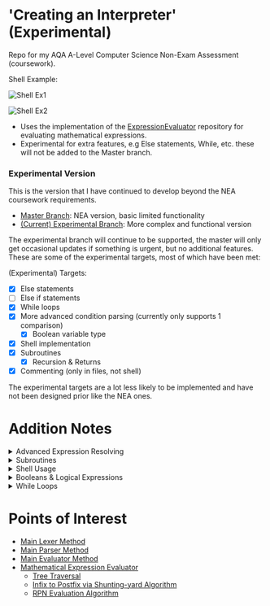 # 'Creating an Interpreter' (Experimental)
Repo for my AQA A-Level Computer Science Non-Exam Assessment (coursework).

Shell Example:


![Shell Ex1](https://i.imgur.com/6epytNa.png)


![Shell Ex2](https://i.imgur.com/zzD6cnO.png)


- Uses the implementation of the [ExpressionEvaluator](https://github.com/TorinFelton/ExpressionEvaluator) repository for evaluating mathematical expressions.
- Experimental for extra features, e.g Else statements, While, etc. these will not be added to the Master branch. 

### Experimental Version
This is the version that I have continued to develop beyond the NEA coursework requirements. 
- [Master Branch](https://github.com/TorinFelton/NEA_ProgrammingLanguage/tree/master): NEA version, basic limited functionality
- [(Current) Experimental Branch](https://github.com/TorinFelton/NEA_ProgrammingLanguage/tree/experimental): More complex and functional version

The experimental branch will continue to be supported, the master will only get occasional updates if something is urgent, but no additional features. These are some of the experimental targets, most of which have been met:

(Experimental) Targets:
- [x] Else statements
- [ ] Else if statements
- [x] While loops
- [x] More advanced condition parsing (currently only supports 1 comparison)
  - [x] Boolean variable type
- [x] Shell implementation
- [x] Subroutines
	- [x] Recursion & Returns
- [x] Commenting (only in files, not shell)
  
The experimental targets are a lot less likely to be implemented and have not been designed prior like the NEA ones.

# Addition Notes

<details>
	<summary>Advanced Expression Resolving</summary>
	So this works - I don't know *exactly* how or why, but it does. 

Prior to this addition, I had 2 implementations of the Djikstra Shunting-yard algorithm - one for doing the usual mathematical operations in the right order, and the other for doing logical operations like '&&' or '||'. 
They worked separately, but the overall way expressions were handled and resolved was not overly efficient or fully functional. For example, the previous version couldn't handle a boolean expression being something like '(1 == 1) && true', as it's a diverse expression with a few different things to take into account.
	The solution? I've merged the two djikstra implementations into one, with a big precedences dict:
	
```
{"!", 5 },
{"^", 5 },
{"_", 5 },
{"*", 4 },
{"/", 4 },
{"+", 3 },
{"-", 3 },
{")", 3 },
{"||", 2 },
{"&&", 2 },
{"==", 2 },
{"(", 1 }
```

This allows the algorithm to work with ANYTHING in the expression - logical & mathematical operators at once. It can therefore resolve a mathematical expression and then logically compare it with something else, etc. I've had to make quite a lot of changes to the class relationships, and I've completely removed any expression handling algorithms from the main Evaluator.cs - all of that is now done in the algorithm.
- [The expression handling code](https://github.com/TorinFelton/NEA_ProgrammingLanguage/tree/experimental/NEA_ProgrammingLanguage/Evaluator_Module/ExpressionEvaluation/Resolver)
- [Here is the SYA algorithm to build the AST](https://github.com/TorinFelton/NEA_ProgrammingLanguage/blob/experimental/NEA_ProgrammingLanguage/Evaluator_Module/ExpressionEvaluation/Resolver/TreeBuilder.cs)
- [This is the modified RPN algorithm to calculate results](https://github.com/TorinFelton/NEA_ProgrammingLanguage/blob/experimental/NEA_ProgrammingLanguage/Evaluator_Module/ExpressionEvaluation/Resolver/RPN.cs)
	
</details>

<details>
<summary>Subroutines</summary>
	
<details>
	<summary> Recursive Towers of Hanoi </summary>
	
	
```c#

func towers(int n, string sourcePole, string destPole, string auxPole) returns void {
	if (n == 0) { }
	else {
		towers(n-1, sourcePole, destPole, auxPole);
		outputln("Move disk " + str(n) + " from " + sourcePole + " to " + destPole);
		towers(n-1, auxPole, destPole, sourcePole);
	}
}

towers(3, "S", "D", "A");

```
Output:

```
-------------------- PROGRAM STARTED --------------------
Move disk 1 from S to D
Move disk 2 from S to D
Move disk 1 from A to D
Move disk 3 from S to D
Move disk 1 from A to D
Move disk 2 from A to D
Move disk 1 from S to D
-------------------- PROGRAM ENDED --------------------
```

</details>

<details>
	<summary> Recursive fibonacci nth term </summary>
	Not the most efficient way, but it just tests the recursion and return statements.
	
```c#

func fib(int n) returns int {
	if (n <= 1) {
		return n;
	}
	return fib(n-1) + fib(n-2);
}

```
Usage (via Shell):

```
>> fib(20)
6765
>> fib(8)
21
```

</details>
  
<details>
  <summary>Simple Recursive Counting</summary>
  
```c#

func Count(int start, int finish) returns void {
	outputln(start);

	if (start < finish) {
		Count(start+1, finish);
	}
	else {
		outputln("Finished counting!");
	}
}

Count(1, 10);


```

Program running:
```
-------------------- PROGRAM STARTED --------------------
1
2
3
4
5
6
7
8
9
10
Finished counting!
-------------------- PROGRAM ENDED --------------------
```
</details>


<details>
  <summary>Guessing Game Subroutine Implementation</summary>
  
```c#

func GuessingGame(string toGuess, int maxGuesses) returns void {
	int guessAmount = 0;
	string guess = "";

	while (guessAmount < maxGuesses && toGuess != guess) {
		outputln("Guess the password.");
		inputStr(guess);
		guessAmount = guessAmount + 1;
	}

	if (toGuess == guess) { outputStringInt("You guessed it! Attempts: ", guessAmount); }
	else {
		outputln("You didn't guess it");
	}

}

GuessingGame("abc123", 5);
```

Program running:
```
-------------------- PROGRAM STARTED --------------------
Guess the password.
> abc12
Guess the password.
> abc123
You guessed it! Attempts: 2
-------------------- PROGRAM ENDED --------------------

```
  
</details>
</details>
</details>

<details>
<summary>Shell Usage</summary>
I've implemented an interactive shell, similar to that of Python. You are able to type normal programming statements and flow control in, but you are also (like Python) able to just type an expression in and have it evaluated.
The shell has text colouring too, here is what it looks like on the Windows Terminal Preview: https://imgur.com/a/DC17xAZ

NOTE: '>>' signifies input to the shell, and '>' signifies input to the program.

<details>
  <summary>Statements</summary>
  
```c#

>> int x = 0;
>> outputln(x);
0

```
</details>


<details>
  <summary>Flow Control (if, while) & Auto Line Numbering</summary>
	Line numbers will continue until the code block is finished. Colouring is different in the shell.
  
```c#

>> if (x == 0) {
2       outputln("X is 0");
3       inputInt(x);
4       if (x == 0) {
5               outputln("Unchanged");
6       }
7  }
X is 0
> 0
Unchanged

```

  
</details>

<details>
  <summary>Boolean Variable Declaration & Usage</summary>
	
  
```c#

>> bool testing = true && false;
>> testing
False
>> if (testing) {
2       outputln("Testing is true");
3  } else {
4       outputln("Testing is false");
5  }
6
Testing is false
>>

```

  
</details>
</details>

  </details>

<details>
<summary>Booleans & Logical Expressions</summary>
The master branch contains no booleans and logical expressions are not evaluated as such - it only supports two comparisons between variables. This version is able to evaluate a complex logical expression and now accepts 'True' and 'False' as values, meaning boolean variables are now here too. To do this, I've just re-implemented the same algorithm that calculates maths expressions, and replaced the 'operators' with logical comparators. The '!' acts as an unary minus too.
  
<details>
  <summary>Simple Logic Expression (Shell)</summary>
  
```c#

>> true && true
True
>> false && false
False

```
</details>


<details>
  <summary>Complex Order of Operations Expressions</summary>
	Working as far as I know*, I'm unable to test every possible input but all the ones I've tested have worked so far...
  
```c#

>> true && !(false || !(true && true))
True
```

Just to check:

=> TRUE AND NOT(FALSE OR NOT(TRUE AND TRUE))
=> TRUE AND NOT(FALSE OR FALSE)
=> TRUE AND TRUE
= TRUE

  
</details>

<details>
  <summary>Boolean Variable Declaration & Usage</summary>
	
  
```c#

>> bool testing = true && false;
>> testing
False
>> if (testing) {
2       outputln("Testing is true");
3  } else {
4       outputln("Testing is false");
5  }
6
Testing is false
>>

```

  
</details>
</details>

  </details>

<details>
<summary>While Loops</summary>
I've just reused the template from the 'If' statements and modified it slightly to support while loops - the WhileStatement object directly inherits from the IfStatement one. 
As I've added 'While' statements, more complex programs can be created:
  
<details>
  <summary>Simple Guessing Game</summary>
  
```c#

string password = "abc123";
string guess = "";
int guessAmount = 0;

while (guess != password) {
	outputln("Guess the password.");
	inputStr(guess);
	guessAmount = guessAmount + 1;
}

output("You guessed it! Attempts: ");
outputln(guessAmount);

```

Program running:
```
-------------------- PROGRAM STARTED --------------------
Guess the password.
> abwd
Guess the password.
> abc
Guess the password.
> abc 123
Guess the password.
> I don't know!
Guess the password.
> abc123
You guessed it! Attempts: 5
-------------------- PROGRAM ENDED --------------------
```
</details>


<details>
  <summary>Number Search</summary>
	Note this is still a slightly weird implementation due to the limitations of the language so far.
  
```c#

int x = 10*(4/1+1)*27+1;
int y = 0;
int z = 99999;

int result = 0;

while (result != x) {
	if (y == x) {
		result = y;
		output("Found! Y");
	} else {
		if (z == x) {
			result = x;
			output("Found! Z");
		}
	}
	y = y + 1;
	z = z - 1;
}

outputln(result);
```

Program running:
```
-------------------- PROGRAM STARTED --------------------
Found! Y 1351
-------------------- PROGRAM ENDED --------------------

```
  
</details>
</details>

  </details>



  </details>


# Points of Interest

- [Main Lexer Method](https://github.com/TorinFelton/NEA_ProgrammingLanguage/blob/master/NEA_ProgrammingLanguage/Lexer_Module/Tokeniser.cs)
- [Main Parser Method](https://github.com/TorinFelton/NEA_ProgrammingLanguage/blob/master/NEA_ProgrammingLanguage/Parser_Module/Parser.cs)
- [Main Evaluator Method](https://github.com/TorinFelton/NEA_ProgrammingLanguage/blob/master/NEA_ProgrammingLanguage/Evaluator_Module/Evaluator.cs)
- [Mathematical Expression Evaluator](https://github.com/TorinFelton/NEA_ProgrammingLanguage/tree/master/NEA_ProgrammingLanguage/Evaluator_Module/ExpressionEvaluation)
  - [Tree Traversal](https://github.com/TorinFelton/NEA_ProgrammingLanguage/blob/master/NEA_ProgrammingLanguage/TreeTraversal/Traversal.cs)
  - [Infix to Postfix via Shunting-yard Algorithm](https://github.com/TorinFelton/NEA_ProgrammingLanguage/blob/master/NEA_ProgrammingLanguage/Evaluator_Module/ExpressionEvaluation/Algorithms/Postfix.cs)
  - [RPN Evaluation Algorithm](https://github.com/TorinFelton/NEA_ProgrammingLanguage/blob/master/NEA_ProgrammingLanguage/Evaluator_Module/ExpressionEvaluation/Algorithms/RPN.cs)
